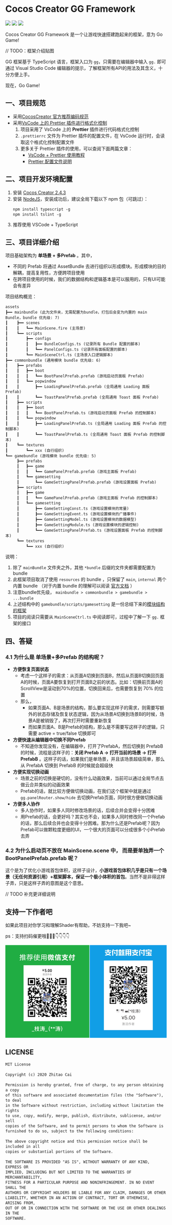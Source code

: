 # Cocos Creator GG Framework

[![](https://img.shields.io/badge/Release-0.1.0-orange.svg)](CHANGELOG.md)
[![](https://img.shields.io/badge/LICENSE-MIT-green.svg)](LICENSE)
[![](https://img.shields.io/badge/Support-Cocos%20Creator%202.4.3-green.svg)](http://www.cocos.com/creator)

Cocos Creator GG Framework 是一个让游戏快速搭建跑起来的框架，意为 Go Game! 

// TODO：框架介绍贴图

GG 框架基于 TypeScript 语言，框架入口为 `gg`，只需要在编辑器中输入 `gg.` 即可通过 Visual Studio Code 编辑器的提示，了解框架所有API的用法及其含义，十分方便上手。

现在，Go Game!

## 一、项目规范

- 采用[CocosCreator 官方推荐编码规范](http://docs.cocos.com/creator/manual/zh/scripting/reference/coding-standards.html?h=%E8%A7%84%E8%8C%83)
- 采用[VsCode 上的 Prettier 插件进行格式化控制](https://juejin.im/post/5a791d566fb9a0634853400e)
    1. 项目采用了 VsCode 上的 **Prettier** 插件进行代码格式化控制
    2. `.prettierrc` 文件为 Prettier 插件的配置文件，在 VsCode 运行时，会读取这个格式化控制配置文件
    3. 更多关于 Prettier 插件的使用，可以查阅下面两篇文章：
        - [VsCode + Prettier 使用教程](https://juejin.im/post/5a791d566fb9a0634853400e)
        - [Prettier 配置文件说明](https://prettier.io/docs/en/configuration.html)

## 二、项目开发环境配置

1. 安装 [Cocos Creator 2.4.3](https://www.cocos.com/)
2. 安装 [NodeJS](https://nodejs.org/en/)，安装成功后，建议全局下载以下 npm 包（可跳过）：
   ```
   npm install typescript -g
   npm install tslint -g
   ```     
3. 推荐使用 VSCode + TypeScript    

## 三、项目详细介绍

项目基础架构为 **单场景 + 多Prefab** 。其中，

* 不同的 Prefab 将通过 AssetBundle 去进行组织以形成模块。形成模块的目的解耦，提高复用性，方便跨项目使用
* 在跨项目使用的时候，我们的数据结构和逻辑基本是可以服用的，只有UI可能会有差异

项目结构概览：

```
assets
┣━━ mainbundle (此为文件夹，无需配置为bundle，打包后会变为内置的 main Bundle，bundle 优先级: 7)
┃    ┣━━ scenes
┃    ┃   ┗━━ MainScene.fire (主场景)
┃    ┗━━ scripts
┃        ┣━━ configs
┃        ┃   ┣━━ BundleConfigs.ts (记录所有 Bundle 配置的脚本)
┃        ┃   ┗━━ PanelConfigs.ts (记录所有面板配置的脚本)
┃        ┗━━ MainSceneCtrl.ts (主场景入口逻辑脚本)
┣━━ commonbundle (通用模块 bundle 优先级: 6)
┃    ┣━━ prefabs
┃    ┃   ┣━━ boot
┃    ┃   ┃   ┗━━ BootPanelPrefab.prefab (游戏启动页面板 Prefab)
┃    ┃   ┗━━ popwindow
┃    ┃       ┣━━ LoadingPanelPrefab.prefab (全局通用 Loading 面板 Prefab)
┃    ┃       ┗━━ ToastPanelPrefab.prefab (全局通用 Toast 面板 Prefab)
┃    ┣━━ scripts
┃    ┃   ┣━━ boot
┃    ┃   ┃   ┗━━ BootPanelPrefab.ts (游戏启动页面板 Prefab 的控制脚本)
┃    ┃   ┗━━ popwindow
┃    ┃       ┣━━ LoadingPanelPrefab.ts (全局通用 Loading 面板 Prefab 的控制脚本)
┃    ┃       ┗━━ ToastPanelPrefab.ts (全局通用 Toast 面板 Prefab 的控制脚本)
┃    ┗━━ textures
┃        ┗━━ xxx (自行组织)
┗━━ gamebundle (游戏模块 bundle 优先级: 5)
     ┣━━ prefabs
     ┃   ┣━━ game
     ┃   ┃   ┗━━ GamePanelPrefab.prefab (游戏主面板 Prefab)
     ┃   ┗━━ gamesetting
     ┃       ┗━━ GameSettingPanelPrefab.prefab (游戏设置面板 Prefab)
     ┣━━ scripts
     ┃   ┣━━ game
     ┃   ┃   ┗━━ GamePanelPrefab.prefab (游戏主面板 Prefab 的控制脚本)
     ┃   ┗━━ gamesetting
     ┃       ┣━━ GameSettingConst.ts (游戏设置模块的常量)
     ┃       ┣━━ GameSettingEvent.ts (游戏设置模块的广播事件)
     ┃       ┣━━ GameSettingModel.ts (游戏设置模块的数据模型)
     ┃       ┣━━ GameSettingModule.ts (游戏设置模块的逻辑控制)
     ┃       ┗━━ GameSettingPanelPrefab.ts (游戏设置面板 Prefab 的控制脚本)
     ┗━━ textures
         ┗━━ xxx (自行组织)
```

说明：

1. 除了 `mainBundle` 文件夹之外，其他 `*bundle` 后缀的文件夹都需要配置为 bundle
2. 此框架项目取消了使用 `resources` 的 bundle ，只保留了 `main`, `internal` 两个内置 bundle （对于内置 bundle 的理解可以阅读 [官方文档](http://docs.cocos.com/creator/manual/zh/asset-manager/bundle.html) ）
3. 注意bundle优先级， `mainbundle > commonbundle > gamebundle > ...bundle`
4. 上述结构中的 `gamebundle/scripts/gamesetting` 是一份总结下来的[模块结构的框架](模块结构说明.md)
5. 项目的阅读只需要从 `MainSceneCtrl.ts` 中阅读即可，过程中了解一下 `gg.` 框架的接口

## 四、答疑

### 4.1 为什么是 **单场景+多Prefab** 的结构呢？

* **方便恢复页面状态**
  * 考虑一个这样子的需求：从页面A切换到页面B，然后从页面B切换回页面A的时候，页面A要恢复到打开页面B之前的状态。比如：切换前页面A的ScrollView是滚动到70%的位置，切换回来后，也需要恢复到 70% 的位置
  * 那么，
    * 如果页面A、B是场景的结构，那么要实现这样子的需求，则需要写额外的状态存储及恢复状态逻辑，因为从场景A切换到场景B的时候，场景A是被销毁了，再次打开时需要重新恢复
    * 而如果页面A、B是Prefab的结构，那么是不需要写这样子的逻辑，只需要 active = true/false 切换即可
* **方便快速从编辑器中切换不同Prefab**
  * 不知道你发现没有，在编辑器中，打开了PrefabA，然后切换到 PrefabB 的时候，流程是这样子的：**关闭 Prefab A -> 打开当前的场景 -> 打开 PrefabB** 。这样子的话，如果我们是单场景，并且该场景超级简单，那么从 PrefabA 切换到 PrefabB 的时候就会超级快
* **方便实现切换动画**
  * 场景之前的切换是硬切的，没有什么动画效果，当前可以通过全局节点去做云合并类似的动画效果
  * Prefab的话，就比较方便做切换动画，在我们这个框架中就是通过 ``gg.panelRouter.show/hide`` 去切换Prefab页面，同时很方便做切换动画
* **方便多人协作**
  * 多人协作时，如果多人同时修改场景的话，后续合并会变得十分困难
  * 用Prefab的话，会更好吗？其实也不会，如果多人同时修改同一个Prefab的话，那么后续合并也会变得十分困难。那为什么还是Prefab呢？因为Prefab可以做颗粒度更细的UI，一个很大的页面可以分成很多个小Prefab去弄

### 4.2 为什么启动页不放在 MainScene.scene 中， 而是要单独弄一个 BootPanelPrefab.prefab 呢？

这个是为了优化小游戏首包体积，这样子设计，**小游戏首包体积几乎是只有一个场景（无任何资源引用）+框架脚本，保证一个极小体积的首包**。当然不是非得这样子弄，只是这样子弄的意图是这个意思。

// TODO 补充更详细说明

## 支持一下作者吧

如果此项目对你学习和理解Shader有帮助，不妨支持一下我吧~

ps：支持扫码催更哦🤣🤣🤣👇👇👇👇

![](static/Pay.png)

## LICENSE

    MIT License

    Copyright (c) 2020 Zhitao Cai

    Permission is hereby granted, free of charge, to any person obtaining a copy
    of this software and associated documentation files (the "Software"), to deal
    in the Software without restriction, including without limitation the rights
    to use, copy, modify, merge, publish, distribute, sublicense, and/or sell
    copies of the Software, and to permit persons to whom the Software is
    furnished to do so, subject to the following conditions:

    The above copyright notice and this permission notice shall be included in all
    copies or substantial portions of the Software.

    THE SOFTWARE IS PROVIDED "AS IS", WITHOUT WARRANTY OF ANY KIND, EXPRESS OR
    IMPLIED, INCLUDING BUT NOT LIMITED TO THE WARRANTIES OF MERCHANTABILITY,
    FITNESS FOR A PARTICULAR PURPOSE AND NONINFRINGEMENT. IN NO EVENT SHALL THE
    AUTHORS OR COPYRIGHT HOLDERS BE LIABLE FOR ANY CLAIM, DAMAGES OR OTHER
    LIABILITY, WHETHER IN AN ACTION OF CONTRACT, TORT OR OTHERWISE, ARISING FROM,
    OUT OF OR IN CONNECTION WITH THE SOFTWARE OR THE USE OR OTHER DEALINGS IN THE
    SOFTWARE.




